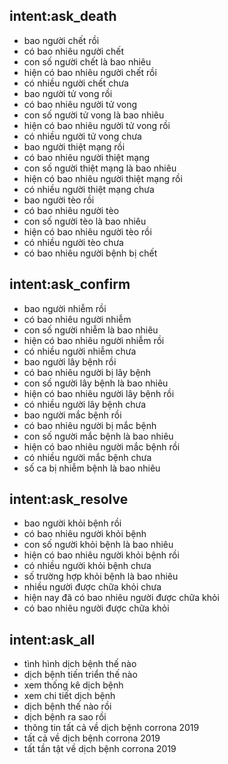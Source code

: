 ## intent:ask_death
- bao người chết rồi 
- có bao nhiêu người chết 
- con số người chết là bao nhiêu 
- hiện có bao nhiêu người chết rồi  
- có nhiều người chết chưa 
- bao người tử vong rồi 
- có bao nhiêu người tử vong 
- con số người tử vong là bao nhiêu 
- hiện có bao nhiêu người tử vong rồi  
- có nhiều người tử vong chưa 
- bao người thiệt mạng rồi 
- có bao nhiêu người thiệt mạng
- con số người thiệt mạng là bao nhiêu 
- hiện có bao nhiêu người thiệt mạng rồi  
- có nhiều người thiệt mạng chưa 
- bao người tèo rồi 
- có bao nhiêu người tèo
- con số người tèo là bao nhiêu 
- hiện có bao nhiêu người tèo rồi  
- có nhiều người tèo chưa 
- có bao nhiêu người bệnh bị chết 

## intent:ask_confirm
- bao người nhiễm rồi 
- có bao nhiêu người nhiễm 
- con số người nhiễm là bao nhiêu 
- hiện có bao nhiêu người nhiễm rồi  
- có nhiều người nhiễm chưa 
- bao người lây bệnh rồi 
- có bao nhiêu người bị lây bệnh 
- con số người lây bệnh là bao nhiêu 
- hiện có bao nhiêu người lây bệnh rồi  
- có nhiều người lây bệnh chưa 
- bao người mắc bệnh rồi 
- có bao nhiêu người bị mắc bệnh 
- con số người mắc bệnh là bao nhiêu 
- hiện có bao nhiêu người mắc bệnh rồi  
- có nhiều người mắc bệnh chưa 
- số ca bị nhiễm bệnh là bao nhiêu

## intent:ask_resolve
- bao người khỏi bệnh rồi 
- có bao nhiêu người khỏi bệnh 
- con số người khỏi bệnh là bao nhiêu 
- hiện có bao nhiêu người khỏi bệnh rồi  
- có nhiều người khỏi bệnh chưa 
- số trường hợp khỏi bệnh là bao nhiêu 
- nhiều người được chữa khỏi chưa
- hiện nay đã có bao nhiêu người được chữa khỏi 
- có bao nhiêu người được chữa khỏi 

## intent:ask_all
- tình hình dịch bệnh thế nào  
- dịch bệnh tiến triển thế nào  
- xem thống kê dịch bệnh 
- xem chi tiết dịch bệnh
- dịch bệnh thế nào rồi 
- dịch bệnh ra sao rồi 
- thông tin tất cả về dịch bệnh corrona 2019
- tất cả về dịch bệnh corrona 2019
- tất tần tật về dịch bệnh corrona 2019
